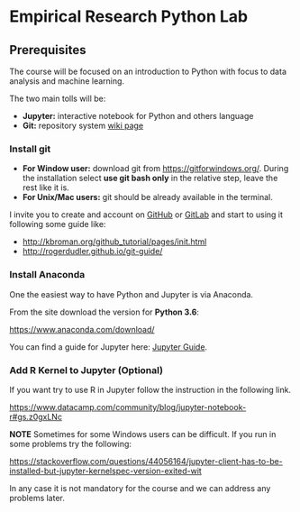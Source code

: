 # Empirical Research Python Lab

## Prerequisites

The course will be focused on an introduction to Python with focus to data analysis and machine learning.

The two main tolls will be:
  - **Jupyter:** interactive notebook for Python and others language
  - **Git:** repository system [wiki page](https://en.wikipedia.org/wiki/Git)

### Install git

  - **For Window user:** download git from https://gitforwindows.org/. During the installation select **use git bash only** in the relative step, leave the rest like it is.
  - **For Unix/Mac users:** git should be already available in the terminal.

I invite you to create and account on [GitHub](https://github.com/) or [GitLab](https://gitlab.com/users/sign_in) and start to using it following some guide like:
  - http://kbroman.org/github_tutorial/pages/init.html
  - http://rogerdudler.github.io/git-guide/

### Install Anaconda

One the easiest way to have Python and Jupyter is via Anaconda.

From the site download the version for **Python 3.6**:

https://www.anaconda.com/download/

You can find a guide for Jupyter here: [Jupyter Guide](https://www.datacamp.com/community/tutorials/tutorial-jupyter-notebook).

### Add R Kernel to Jupyter (Optional)

If you want try to use R in Jupyter follow the instruction in the following link.

https://www.datacamp.com/community/blog/jupyter-notebook-r#gs.z0gxLNc

**NOTE** Sometimes for some Windows users can be difficult. If you run in some problems try the following:

https://stackoverflow.com/questions/44056164/jupyter-client-has-to-be-installed-but-jupyter-kernelspec-version-exited-wit

In any case it is not mandatory for the course and we can address any problems later.

